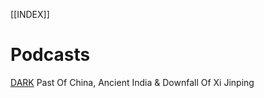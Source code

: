[[INDEX]]  

# Podcasts  
[DARK](dark_past_of_china.md) Past Of China, Ancient India & Downfall Of Xi Jinping  

